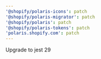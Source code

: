 ```yaml
---
'@shopify/polaris-icons': patch
'@shopify/polaris-migrator': patch
'@shopify/polaris': patch
'@shopify/polaris-tokens': patch
'polaris.shopify.com': patch
---
```


Upgrade to jest 29
